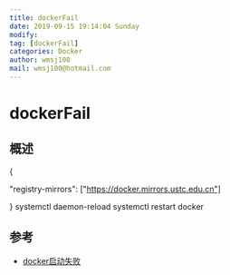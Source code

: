 ```yaml
---
title: dockerFail
date: 2019-09-15 19:14:04 Sunday
modify:
tag: [dockerFail]
categories: Docker
author: wmsj100
mail: wmsj100@hotmail.com
---
```


# dockerFail

## 概述
{

"registry-mirrors": ["https://docker.mirrors.ustc.edu.cn"]

}
systemctl daemon-reload
systemctl restart docker
## 参考
- [docker启动失败](https://www.jianshu.com/p/e637b217e9c8)

